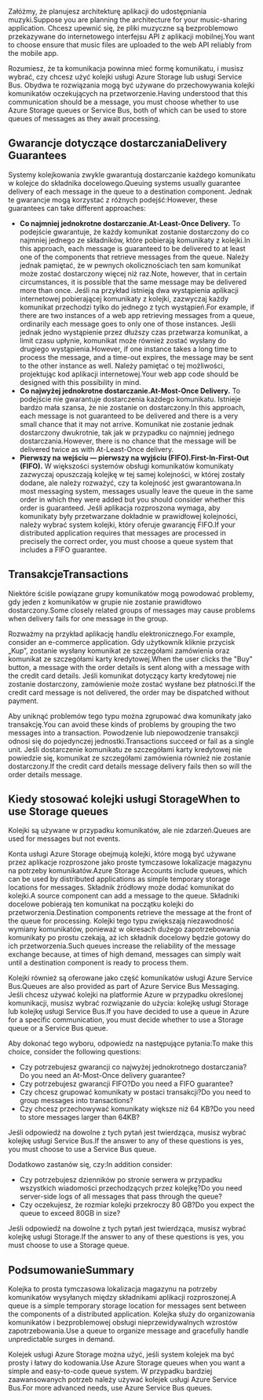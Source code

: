 <span data-ttu-id="ae536-101">Załóżmy, że planujesz architekturę aplikacji do udostępniania muzyki.</span><span class="sxs-lookup"><span data-stu-id="ae536-101">Suppose you are planning the architecture for your music-sharing application.</span></span> <span data-ttu-id="ae536-102">Chcesz upewnić się, że pliki muzyczne są bezproblemowo przekazywane do internetowego interfejsu API z aplikacji mobilnej.</span><span class="sxs-lookup"><span data-stu-id="ae536-102">You want to choose ensure that music files are uploaded to the web API reliably from the mobile app.</span></span>

<span data-ttu-id="ae536-103">Rozumiesz, że ta komunikacja powinna mieć formę komunikatu, i musisz wybrać, czy chcesz użyć kolejki usługi Azure Storage lub usługi Service Bus. Obydwa te rozwiązania mogą być używane do przechowywania kolejki komunikatów oczekujących na przetworzenie.</span><span class="sxs-lookup"><span data-stu-id="ae536-103">Having understood that this communication should be a message, you must choose whether to use Azure Storage queues or Service Bus, both of which can be used to store queues of messages as they await processing.</span></span>

## <a name="delivery-guarantees"></a><span data-ttu-id="ae536-104">Gwarancje dotyczące dostarczania</span><span class="sxs-lookup"><span data-stu-id="ae536-104">Delivery Guarantees</span></span>

<span data-ttu-id="ae536-105">Systemy kolejkowania zwykle gwarantują dostarczanie każdego komunikatu w kolejce do składnika docelowego.</span><span class="sxs-lookup"><span data-stu-id="ae536-105">Queuing systems usually guarantee delivery of each message in the queue to a destination component.</span></span> <span data-ttu-id="ae536-106">Jednak te gwarancje mogą korzystać z różnych podejść:</span><span class="sxs-lookup"><span data-stu-id="ae536-106">However, these guarantees can take different approaches:</span></span>

- <span data-ttu-id="ae536-107">**Co najmniej jednokrotne dostarczanie.**</span><span class="sxs-lookup"><span data-stu-id="ae536-107">**At-Least-Once Delivery.**</span></span> <span data-ttu-id="ae536-108">To podejście gwarantuje, że każdy komunikat zostanie dostarczony do co najmniej jednego ze składników, które pobierają komunikaty z kolejki.</span><span class="sxs-lookup"><span data-stu-id="ae536-108">In this approach, each message is guaranteed to be delivered to at least one of the components that retrieve messages from the queue.</span></span> <span data-ttu-id="ae536-109">Należy jednak pamiętać, że w pewnych okolicznościach ten sam komunikat może zostać dostarczony więcej niż raz.</span><span class="sxs-lookup"><span data-stu-id="ae536-109">Note, however, that in certain circumstances, it is possible that the same message may be delivered more than once.</span></span> <span data-ttu-id="ae536-110">Jeśli na przykład istnieją dwa wystąpienia aplikacji internetowej pobierającej komunikaty z kolejki, zazwyczaj każdy komunikat przechodzi tylko do jednego z tych wystąpień.</span><span class="sxs-lookup"><span data-stu-id="ae536-110">For example, if there are two instances of a web app retrieving messages from a queue, ordinarily each message goes to only one of those instances.</span></span> <span data-ttu-id="ae536-111">Jeśli jednak jedno wystąpienie przez dłuższy czas przetwarza komunikat, a limit czasu upłynie, komunikat może również zostać wysłany do drugiego wystąpienia.</span><span class="sxs-lookup"><span data-stu-id="ae536-111">However, if one instance takes a long time to process the message, and a time-out expires, the message may be sent to the other instance as well.</span></span> <span data-ttu-id="ae536-112">Należy pamiętać o tej możliwości, projektując kod aplikacji internetowej.</span><span class="sxs-lookup"><span data-stu-id="ae536-112">Your web app code should be designed with this possibility in mind.</span></span>
- <span data-ttu-id="ae536-113">**Co najwyżej jednokrotne dostarczanie.**</span><span class="sxs-lookup"><span data-stu-id="ae536-113">**At-Most-Once Delivery.**</span></span> <span data-ttu-id="ae536-114">To podejście nie gwarantuje dostarczenia każdego komunikatu. Istnieje bardzo mała szansa, że nie zostanie on dostarczony.</span><span class="sxs-lookup"><span data-stu-id="ae536-114">In this approach, each message is not guaranteed to be delivered and there is a very small chance that it may not arrive.</span></span> <span data-ttu-id="ae536-115">Komunikat nie zostanie jednak dostarczony dwukrotnie, tak jak w przypadku co najmniej jednego dostarczania.</span><span class="sxs-lookup"><span data-stu-id="ae536-115">However, there is no chance that the message will be delivered twice as with At-Least-Once delivery.</span></span>
- <span data-ttu-id="ae536-116">**Pierwszy na wejściu — pierwszy na wyjściu (FIFO).**</span><span class="sxs-lookup"><span data-stu-id="ae536-116">**First-In-First-Out (FIFO).**</span></span> <span data-ttu-id="ae536-117">W większości systemów obsługi komunikatów komunikaty zazwyczaj opuszczają kolejkę w tej samej kolejności, w której zostały dodane, ale należy rozważyć, czy ta kolejność jest gwarantowana.</span><span class="sxs-lookup"><span data-stu-id="ae536-117">In most messaging system, messages usually leave the queue in the same order in which they were added but you should consider whether this order is guaranteed.</span></span> <span data-ttu-id="ae536-118">Jeśli aplikacja rozproszona wymaga, aby komunikaty były przetwarzane dokładnie w prawidłowej kolejności, należy wybrać system kolejki, który oferuje gwarancję FIFO.</span><span class="sxs-lookup"><span data-stu-id="ae536-118">If your distributed application requires that messages are processed in precisely the correct order, you must choose a queue system that includes a FIFO guarantee.</span></span>

## <a name="transactions"></a><span data-ttu-id="ae536-119">Transakcje</span><span class="sxs-lookup"><span data-stu-id="ae536-119">Transactions</span></span>

<span data-ttu-id="ae536-120">Niektóre ściśle powiązane grupy komunikatów mogą powodować problemy, gdy jeden z komunikatów w grupie nie zostanie prawidłowo dostarczony.</span><span class="sxs-lookup"><span data-stu-id="ae536-120">Some closely related groups of messages may cause problems when delivery fails for one message in the group.</span></span>

<span data-ttu-id="ae536-121">Rozważmy na przykład aplikację handlu elektronicznego.</span><span class="sxs-lookup"><span data-stu-id="ae536-121">For example, consider an e-commerce application.</span></span> <span data-ttu-id="ae536-122">Gdy użytkownik kliknie przycisk „Kup”, zostanie wysłany komunikat ze szczegółami zamówienia oraz komunikat ze szczegółami karty kredytowej.</span><span class="sxs-lookup"><span data-stu-id="ae536-122">When the user clicks the "Buy" button, a message with the order details is sent along with a message with the credit card details.</span></span> <span data-ttu-id="ae536-123">Jeśli komunikat dotyczący karty kredytowej nie zostanie dostarczony, zamówienie może zostać wysłane bez płatności.</span><span class="sxs-lookup"><span data-stu-id="ae536-123">If the credit card message is not delivered, the order may be dispatched without payment.</span></span>

<span data-ttu-id="ae536-124">Aby uniknąć problemów tego typu można zgrupować dwa komunikaty jako transakcję.</span><span class="sxs-lookup"><span data-stu-id="ae536-124">You can avoid these kinds of problems by grouping the two messages into a transaction.</span></span> <span data-ttu-id="ae536-125">Powodzenie lub niepowodzenie transakcji odnosi się do pojedynczej jednostki.</span><span class="sxs-lookup"><span data-stu-id="ae536-125">Transactions succeed or fail as a single unit.</span></span> <span data-ttu-id="ae536-126">Jeśli dostarczenie komunikatu ze szczegółami karty kredytowej nie powiedzie się, komunikat ze szczegółami zamówienia również nie zostanie dostarczony.</span><span class="sxs-lookup"><span data-stu-id="ae536-126">If the credit card details message delivery fails then so will the order details message.</span></span>

## <a name="when-to-use-storage-queues"></a><span data-ttu-id="ae536-127">Kiedy stosować kolejki usługi Storage</span><span class="sxs-lookup"><span data-stu-id="ae536-127">When to use Storage queues</span></span>

<span data-ttu-id="ae536-128">Kolejki są używane w przypadku komunikatów, ale nie zdarzeń.</span><span class="sxs-lookup"><span data-stu-id="ae536-128">Queues are used for messages but not events.</span></span>

<span data-ttu-id="ae536-129">Konta usługi Azure Storage obejmują kolejki, które mogą być używane przez aplikacje rozproszone jako proste tymczasowe lokalizacje magazynu na potrzeby komunikatów.</span><span class="sxs-lookup"><span data-stu-id="ae536-129">Azure Storage Accounts include queues, which can be used by distributed applications as simple temporary storage locations for messages.</span></span> <span data-ttu-id="ae536-130">Składnik źródłowy może dodać komunikat do kolejki.</span><span class="sxs-lookup"><span data-stu-id="ae536-130">A source component can add a message to the queue.</span></span> <span data-ttu-id="ae536-131">Składniki docelowe pobierają ten komunikat na początku kolejki do przetworzenia.</span><span class="sxs-lookup"><span data-stu-id="ae536-131">Destination components retrieve the message at the front of the queue for processing.</span></span> <span data-ttu-id="ae536-132">Kolejki tego typu zwiększają niezawodność wymiany komunikatów, ponieważ w okresach dużego zapotrzebowania komunikaty po prostu czekają, aż ich składnik docelowy będzie gotowy do ich przetworzenia.</span><span class="sxs-lookup"><span data-stu-id="ae536-132">Such queues increase the reliability of the message exchange because, at times of high demand, messages can simply wait until a destination component is ready to process them.</span></span>

<span data-ttu-id="ae536-133">Kolejki również są oferowane jako część komunikatów usługi Azure Service Bus.</span><span class="sxs-lookup"><span data-stu-id="ae536-133">Queues are also provided as part of Azure Service Bus Messaging.</span></span> <span data-ttu-id="ae536-134">Jeśli chcesz używać kolejki na platformie Azure w przypadku określonej komunikacji, musisz wybrać rozwiązanie do użycia: kolejkę usługi Storage lub kolejkę usługi Service Bus.</span><span class="sxs-lookup"><span data-stu-id="ae536-134">If you have decided to use a queue in Azure for a specific communication, you must decide whether to use a Storage queue or a Service Bus queue.</span></span>

<span data-ttu-id="ae536-135">Aby dokonać tego wyboru, odpowiedz na następujące pytania:</span><span class="sxs-lookup"><span data-stu-id="ae536-135">To make this choice, consider the following questions:</span></span>

- <span data-ttu-id="ae536-136">Czy potrzebujesz gwarancji co najwyżej jednokrotnego dostarczania?</span><span class="sxs-lookup"><span data-stu-id="ae536-136">Do you need an At-Most-Once delivery guarantee?</span></span>
- <span data-ttu-id="ae536-137">Czy potrzebujesz gwarancji FIFO?</span><span class="sxs-lookup"><span data-stu-id="ae536-137">Do you need a FIFO guarantee?</span></span>
- <span data-ttu-id="ae536-138">Czy chcesz grupować komunikaty w postaci transakcji?</span><span class="sxs-lookup"><span data-stu-id="ae536-138">Do you need to group messages into transactions?</span></span>
- <span data-ttu-id="ae536-139">Czy chcesz przechowywać komunikaty większe niż 64 KB?</span><span class="sxs-lookup"><span data-stu-id="ae536-139">Do you need to store messages larger than 64KB?</span></span>

<span data-ttu-id="ae536-140">Jeśli odpowiedź na dowolne z tych pytań jest twierdząca, musisz wybrać kolejkę usługi Service Bus.</span><span class="sxs-lookup"><span data-stu-id="ae536-140">If the answer to any of these questions is yes, you must choose to use a Service Bus queue.</span></span>

<span data-ttu-id="ae536-141">Dodatkowo zastanów się, czy:</span><span class="sxs-lookup"><span data-stu-id="ae536-141">In addition consider:</span></span>

- <span data-ttu-id="ae536-142">Czy potrzebujesz dzienników po stronie serwera w przypadku wszystkich wiadomości przechodzących przez kolejkę?</span><span class="sxs-lookup"><span data-stu-id="ae536-142">Do you need server-side logs of all messages that pass through the queue?</span></span>
- <span data-ttu-id="ae536-143">Czy oczekujesz, że rozmiar kolejki przekroczy 80 GB?</span><span class="sxs-lookup"><span data-stu-id="ae536-143">Do you expect the queue to exceed 80GB in size?</span></span>

<span data-ttu-id="ae536-144">Jeśli odpowiedź na dowolne z tych pytań jest twierdząca, musisz wybrać kolejkę usługi Storage.</span><span class="sxs-lookup"><span data-stu-id="ae536-144">If the answer to any of these questions is yes, you must choose to use a Storage queue.</span></span>

## <a name="summary"></a><span data-ttu-id="ae536-145">Podsumowanie</span><span class="sxs-lookup"><span data-stu-id="ae536-145">Summary</span></span>

<span data-ttu-id="ae536-146">Kolejka to prosta tymczasowa lokalizacja magazynu na potrzeby komunikatów wysyłanych między składnikami aplikacji rozproszonej.</span><span class="sxs-lookup"><span data-stu-id="ae536-146">A queue is a simple temporary storage location for messages sent between the components of a distributed application.</span></span> <span data-ttu-id="ae536-147">Kolejka służy do organizowania komunikatów i bezproblemowej obsługi nieprzewidywalnych wzrostów zapotrzebowania.</span><span class="sxs-lookup"><span data-stu-id="ae536-147">Use a queue to organize message and gracefully handle unpredictable surges in demand.</span></span>

<span data-ttu-id="ae536-148">Kolejek usługi Azure Storage można użyć, jeśli system kolejek ma być prosty i łatwy do kodowania.</span><span class="sxs-lookup"><span data-stu-id="ae536-148">Use Azure Storage queues when you want a simple and easy-to-code queue system.</span></span> <span data-ttu-id="ae536-149">W przypadku bardziej zaawansowanych potrzeb należy używać kolejek usługi Azure Service Bus.</span><span class="sxs-lookup"><span data-stu-id="ae536-149">For more advanced needs, use Azure Service Bus queues.</span></span>